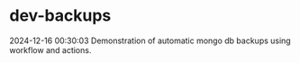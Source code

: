 # dev-backups
2024-12-16 00:30:03 Demonstration of automatic mongo db backups using workflow and actions.
